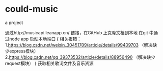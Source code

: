 # could-music
a project

通过http://musicapi.leanapp.cn/ 链接，在GitHub 上克隆文档到本地
在git 中通过node app 启动本地端口
{
相关报错：
1.https://blog.csdn.net/weixin_30451709/article/details/99409703    （解决缺少express模块）
2.https://blog.csdn.net/qq_39373532/article/details/88956490    （解决缺少request模块）
}
获取相关歌词文件及音乐资源
